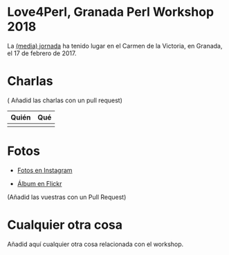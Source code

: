 # Love4Perl, Granada Perl Workshop 2018

La [(media) jornada](http://workshop.granada.pm/granada2018/) ha tenido lugar en el Carmen de la Victoria, en
Granada, el 17 de febrero de 2017.

# Charlas

( Añadid las charlas con un pull request)

| Quién | Qué                                      |
| ----- | ---------------------------------------- |
|       |                                          |


# Fotos

*
  [Fotos en Instagram](https://www.instagram.com/explore/tags/love4perl/)
  
*
  [Álbum en Flickr](https://www.flickr.com/photos/atalaya/albums/72157687915310310)
  
  
(Añadid las vuestras con un Pull Request)

# Cualquier otra cosa

Añadid aquí cualquier otra cosa relacionada con el workshop.
